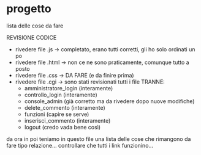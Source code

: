 # progetto

lista delle cose da fare

REVISIONE CODICE
* rivedere file .js -> completato, erano tutti corretti, gli ho solo ordinati un po
* rivedere file .html -> non ce ne sono praticamente, comunque tutto a posto
* rivedere file .css -> DA FARE (e da finire prima)
* rivedere file .cgi -> sono stati revisionati tutti i file TRANNE:
  * amministratore_login (interamente)
  * controllo_login (interamente)
  * console_admin (già corretto ma da rivedere dopo nuove modifiche)
  * delete_commento (interamente)
  * funzioni (capire se serve)
  * inserisci_commento (interamente)
  * logout (credo vada bene così)

da ora in poi teniamo in questo file una lista delle cose che rimangono da fare
tipo relazione... controllare che tutti i link funzionino...

